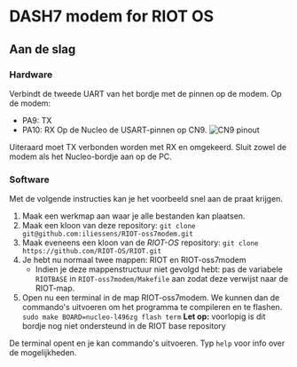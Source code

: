 # DASH7 modem for RIOT OS  
## Aan de slag
### Hardware
Verbindt de tweede UART van het bordje met de pinnen op de modem.
Op de modem:
 * PA9: TX
 * PA10: RX
 Op de Nucleo de USART-pinnen op CN9.
![CN9 pinout](https://imgur.com/download/zKggbXp)

Uiteraard moet TX verbonden worden met RX en omgekeerd.
Sluit zowel de modem als het Nucleo-bordje aan op de PC.
### Software
Met de volgende instructies kan je het voorbeeld snel aan de praat krijgen.
1. Maak een werkmap aan waar je alle bestanden kan plaatsen.
2. Maak een kloon van deze repository: ``git clone git@github.com:iliessens/RIOT-oss7modem.git``
3. Maak eveneens een kloon van de *RIOT-OS* repository: ``git clone https://github.com/RIOT-OS/RIOT.git``
4. Je hebt nu normaal twee mappen: RIOT en RIOT-oss7modem
	* Indien je deze mappenstructuur niet gevolgd hebt: pas de variabele ``RIOTBASE`` in  ``RIOT-oss7modem/Makefile`` aan zodat deze verwijst naar de RIOT-map.
5. Open nu een terminal in de map RIOT-oss7modem. We kunnen dan de commando's uitvoeren om het programma te compileren en te flashen.
```sudo make BOARD=nucleo-l496zg flash term```
**Let op:** voorlopig is dit bordje nog niet ondersteund in de RIOT base repository

De terminal opent en je kan commando's uitvoeren. Typ ``help`` voor info over de mogelijkheden.
